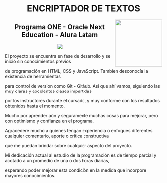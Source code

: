 <h1 align="center"> ENCRIPTADOR DE TEXTOS </h1>

<img align="right" width="150" height="150" src="https://github.com/pablogit1970/encriptador/assets/155514821/11f06ffd-eee2-4be4-9e74-e47eddefec44">

<h2 align="center"> Programa ONE - Oracle Next Education - Alura Latam </h2>

<p align="center">
   <img src="https://img.shields.io/badge/STATUS-EN%20DESAROLLO-green">
</p>

<p> El proyecto se encuentra en fase de desarrollo y se inició sin conocimientos previos </p>
<p> de programación en HTML, CSS y JavaScript. Tambien desconocía la existencia de herramientas</p>
<p> para control de version como Git - Github. Así que ahí vamos, siguiendo las muy claras y excelentes clases impartidas </p>
<p> por los instructores durante el cursado, y muy conforme con los resultados obtenidos hasta el momento. </p>

<p> Mucho por aprender aún y seguramente muchas cosas para mejorar, pero con optimismo y confianza en el programa.</p>

<p> Agracederé mucho a quienes tengan experiencia o enfoques diferentes cualquier comentario, aporte o critica constructiva </p>
<p> que me puedan brindar sobre cualquier aspecto del proyecto.</p>

<p> Mi dedicación actual al estudio de la programación es de tiempo parcial y acotado a un promedio de una o dos horas diarias,</p>
<p> esperando poder mejorar esta condición en la medida que incorpore mayores conocimientos. </p>
